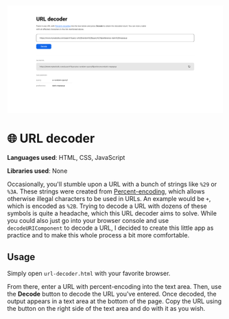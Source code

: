 ![url-decoder](../.github/url-decoder.png)
# 🌐 URL decoder
**Languages used**: HTML, CSS, JavaScript

**Libraries used**: None

Occasionally, you'll stumble upon a URL with a bunch of strings like ``%29``
or ``%3A``. These strings were created from
[Percent-encoding](https://en.wikipedia.org/wiki/Percent-encoding), which allows
otherwise illegal characters to be used in URLs. An example would be ``+``,
which is encoded as ``%2B``. Trying to decode a URL with dozens of these symbols
is quite a headache, which this URL decoder aims to solve. While you could also
just go into your browser console and use ``decodeURIComponent`` to decode a
URL, I decided to create this little app as practice and to make this whole
process a bit more comfortable.

## Usage
Simply open ``url-decoder.html`` with your favorite browser.

From there, enter a URL with percent-encoding into the text area. Then, use the
**Decode** button to decode the URL you've entered. Once decoded, the output
appears in a text area at the bottom of the page. Copy the URL using the button
on the right side of the text area and do with it as you wish.
